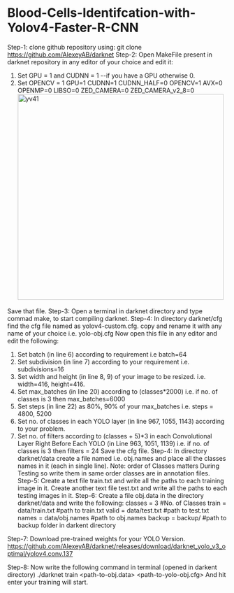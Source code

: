 # Blood-Cells-Identifcation-with-Yolov4-Faster-R-CNN


Step-1:
	clone github repository using: 
git clone https://github.com/AlexeyAB/darknet
Step-2:
Open MakeFile present in darknet repository in any editor of your choice and edit it:
1.	Set GPU = 1 and CUDNN = 1 --if you have a GPU otherwise 0.
2.	Set OPENCV = 1 
GPU=1
CUDNN=1
CUDNN_HALF=0
OPENCV=1
AVX=0
OPENMP=0
LIBSO=0
ZED_CAMERA=0
ZED_CAMERA_v2_8=0<img width="471" alt="yv41" src="https://user-images.githubusercontent.com/64285157/110252259-58866c00-7f39-11eb-8609-c8435ca84523.PNG">


Save that file. 
Step-3:
	Open a terminal in darknet directory and type commad make, to start compiling darknet.
Step-4:
	In directory darknet/cfg find the cfg file named as yolov4-custom.cfg. copy and rename it with any name of your choice i.e. yolo-obj.cfg 
Now open this file in any editor and edit the following:
1.	Set batch (in line 6) according to requirement i.e batch=64
2.	Set subdivision (in line 7) according to your requirement i.e. subdivisions=16
3.	Set width and height (in line 8, 9) of your image to be resized. i.e. width=416, height=416.
4.	Set max_batches (in line 20) according to (classes*2000) i.e. if no. of classes is 3 then max_batches=6000
5.	Set steps (in line 22) as 80%, 90% of your max_batches i.e. steps = 4800, 5200
6.	Set no. of classes in each YOLO layer (in line 967, 1055, 1143) according to your problem.
7.	Set no. of filters according to (classes + 5)*3 in each Convolutional Layer Right Before Each YOLO (in Line 963, 1051, 1139) i.e. if no. of classes is 3 then filters = 24
Save the cfg file.
Step-4:
	In directory darknet/data create a file named i.e. obj.names and place all the classes names in it (each in single line).
Note: order of Classes matters During Testing so write them in same order classes are in annotation files.
Step-5:
	Create a text file train.txt and write all the paths to each training image in it.
	Create another text file test.txt and write all the paths to each testing images in it.
Step-6:
	Create a file obj.data in the directory darknet/data and write the following:
classes = 3 #No. of Classes
train  = data/train.txt  #path to train.txt
valid  = data/test.txt	  #path to test.txt
names = data/obj.names	  #path to obj.names
backup = backup/	  #path to backup folder in darkent directory

Step-7:
	Download pre-trained weights for your YOLO Version. https://github.com/AlexeyAB/darknet/releases/download/darknet_yolo_v3_optimal/yolov4.conv.137

Step-8:
	Now write the following command in terminal (opened in darkent directory) 
./darknet train <path-to-obj.data> <path-to-yolo-obj.cfg> <path-to-pre-trained-weights>
And hit enter your training will start.
	
